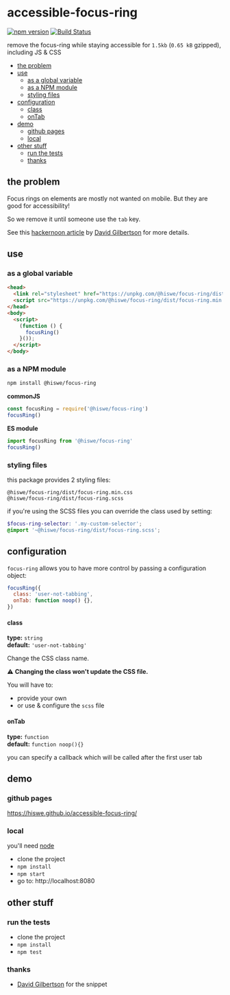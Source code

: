 # accessible-focus-ring

[![npm version](https://badge.fury.io/js/%40hiswe%2Ffocus-ring.svg)](https://badge.fury.io/js/%40hiswe%2Ffocus-ring) [![Build Status](https://travis-ci.org/Hiswe/accessible-focus-ring.svg?branch=master)](https://travis-ci.org/Hiswe/accessible-focus-ring)

remove the focus-ring while staying accessible
for `1.5kb` (`0.65 kB` gzipped), including JS & CSS

<!-- START doctoc generated TOC please keep comment here to allow auto update -->
<!-- DON'T EDIT THIS SECTION, INSTEAD RE-RUN doctoc TO UPDATE -->

- [the problem](#the-problem)
- [use](#use)
  - [as a global variable](#as-a-global-variable)
  - [as a NPM module](#as-a-npm-module)
  - [styling files](#styling-files)
- [configuration](#configuration)
  - [class](#class)
  - [onTab](#ontab)
- [demo](#demo)
  - [github pages](#github-pages)
  - [local](#local)
- [other stuff](#other-stuff)
  - [run the tests](#run-the-tests)
  - [thanks](#thanks)

<!-- END doctoc generated TOC please keep comment here to allow auto update -->

## the problem

Focus rings on elements are mostly not wanted on mobile.
But they are good for accessibility!

So we remove it until someone use the `tab` key.

See this [hackernoon article](https://hackernoon.com/removing-that-ugly-focus-ring-and-keeping-it-too-6c8727fefcd2) by [David Gilbertson](https://hackernoon.com/@david.gilbertson) for more details.

## use

### as a global variable

```html
<head>
  <link rel="stylesheet" href="https://unpkg.com/@hiswe/focus-ring/dist/focus-ring.min.css">
  <script src="https://unpkg.com/@hiswe/focus-ring/dist/focus-ring.min.js"></script>
</head>
<body>
  <script>
    (function () {
      focusRing()
    }());
  </script>
</body>
```

### as a NPM module

```sh
npm install @hiswe/focus-ring
```

**commonJS**

```js
const focusRing = require('@hiswe/focus-ring')
focusRing()
```

**ES module**

```js
import focusRing from '@hiswe/focus-ring'
focusRing()
```

### styling files

this package provides 2 styling files:

```
@hiswe/focus-ring/dist/focus-ring.min.css
@hiswe/focus-ring/dist/focus-ring.scss
```

if you're using the SCSS files you can override the class used by setting:

```scss
$focus-ring-selector: '.my-custom-selector';
@import '~@hiswe/focus-ring/dist/focus-ring.scss';
```

## configuration

`focus-ring` allows you to have more control by passing a configuration object:

```js
focusRing({
  class: 'user-not-tabbing',
  onTab: function noop() {},
})
```

#### class

**type:** `string`  
**default:** `'user-not-tabbing'`

Change the CSS class name.

⚠️ **Changing the class won't update the CSS file.**

You will have to:

- provide your own
- or use & configure the `scss` file

#### onTab

**type:** `function`  
**default:** `function noop(){}`

you can specify a callback which will be called after the first user tab

## demo

### github pages

https://hiswe.github.io/accessible-focus-ring/

### local

you'll need [node](https://nodejs.org/en/)

- clone the project
- `npm install`
- `npm start`
- go to: http://localhost:8080

## other stuff

### run the tests

- clone the project
- `npm install`
- `npm test`

### thanks

- [David Gilbertson](https://hackernoon.com/@david.gilbertson) for the snippet
